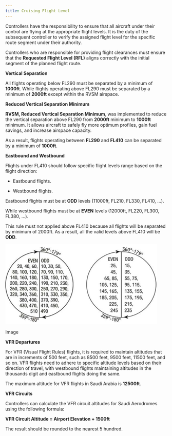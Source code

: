 ```yaml
---
title: Cruising Flight Level 
---
```

Controllers have the responsibility to ensure that all aircraft under their control are flying at the appropriate flight levels. It is the duty of the subsequent controller to verify the assigned flight level for the specific route segment under their authority. 

Controllers who are responsible for providing flight clearances must ensure that the **Requested Flight Level (RFL)** aligns correctly with the initial segment of the planned flight route.

**Vertical Separation**

All flights operating below FL290 must be separated by a minimum of **1000ft**. While flights operating above FL290 must be separated by a minimum of **2000ft** except within the RVSM airspace.

**Reduced Vertical Separation Minimum**

**RVSM, Reduced Vertical Separation Minimum**, was implemented to reduce the vertical separation above FL290 from **2000ft** minimum to **1000ft** minimum. It allows aircraft to safely fly more optimum profiles, gain fuel savings, and increase airspace capacity.

As a result, flights operating between **FL290** and **FL410** can be separated by a minimum of **1000ft**.

**Eastbound and Westbound**

Flights under FL410 should follow specific flight levels range based on the flight direction:

- Eastbound flights.

- Westbound flights.

Eastbound flights must be at **ODD** levels (11000ft, FL210, FL330, FL410, …).

While westbound flights must be at **EVEN** levels (12000ft, FL220, FL300, FL380, …).

This rule must not applied above FL410 because all flights will be separated by minimum of 2000ft. As a result, all the valid levels above FL410 will be **ODD**.

![alt text](image.png)

Image

**VFR Departures**

For VFR (Visual Flight Rules) flights, it is required to maintain altitudes that are in increments of 500 feet, such as 8500 feet, 9500 feet, 11500 feet, and so on. VFR flights need to adhere to specific altitude levels based on their direction of travel, with westbound flights maintaining altitudes in the thousands digit and eastbound flights doing the same.

The maximum altitude for VFR flights in Saudi Arabia is **12500ft**.

**VFR Circuits**

Controllers can calculate the VFR circuit altitudes for Saudi Aerodromes using the following formula:

**VFR Circuit Altitude = Airport Elevation + 1500ft**

The result should be rounded to the nearest 5 hundred.